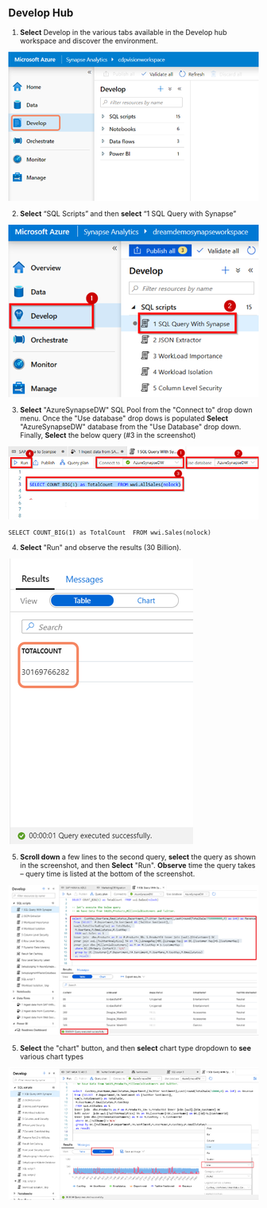 ## Develop Hub

1. **Select** Develop in the various tabs available in the Develop hub workspace and discover the environment. 

![](../media/2020-04-10_17-09-25.png)

2. **Select** “SQL Scripts” and then **select** “1 SQL Query with Synapse”

![](../media/05-37.png)

3. **Select** "AzureSynapseDW" SQL Pool from the "Connect to" drop down menu. Once the "Use database" drop dows is populated **Select** "AzureSynapseDW" database from the "Use Database" drop down. Finally, **Select** the below query (#3 in the screenshot)

![](../media/05-38.png)

`SELECT COUNT_BIG(1) as TotalCount  FROM wwi.Sales(nolock)`

4. **Select** "Run" and observe the results (30 Billion).

![](../media/2020-04-10_17-11-19.png)

5. **Scroll down** a few lines to the second query, **select** the query as shown in the screenshot, and then **Select** "Run".  **Observe** time the query takes – query time is listed at the bottom of the screenshot.

![](../media/05-39.png)

5. **Select** the "chart" button, and then **select** chart type dropdown to **see** various chart types 

![](../media/05-40.png)